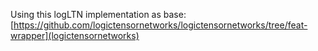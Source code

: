 Using this logLTN implementation as base: [https://github.com/logictensornetworks/logictensornetworks/tree/feat-wrapper](logictensornetworks)